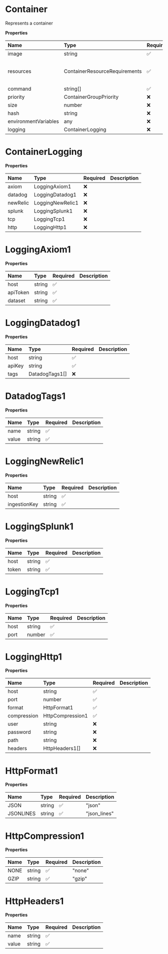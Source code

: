 # Container

Represents a container

**Properties**

| Name                 | Type                          | Required | Description                                  |
| :------------------- | :---------------------------- | :------- | :------------------------------------------- |
| image                | string                        | ✅       |                                              |
| resources            | ContainerResourceRequirements | ✅       | Represents a container resource requirements |
| command              | string[]                      | ✅       |                                              |
| priority             | ContainerGroupPriority        | ❌       |                                              |
| size                 | number                        | ❌       |                                              |
| hash                 | string                        | ❌       |                                              |
| environmentVariables | any                           | ❌       |                                              |
| logging              | ContainerLogging              | ❌       |                                              |

# ContainerLogging

**Properties**

| Name     | Type             | Required | Description |
| :------- | :--------------- | :------- | :---------- |
| axiom    | LoggingAxiom1    | ❌       |             |
| datadog  | LoggingDatadog1  | ❌       |             |
| newRelic | LoggingNewRelic1 | ❌       |             |
| splunk   | LoggingSplunk1   | ❌       |             |
| tcp      | LoggingTcp1      | ❌       |             |
| http     | LoggingHttp1     | ❌       |             |

# LoggingAxiom1

**Properties**

| Name     | Type   | Required | Description |
| :------- | :----- | :------- | :---------- |
| host     | string | ✅       |             |
| apiToken | string | ✅       |             |
| dataset  | string | ✅       |             |

# LoggingDatadog1

**Properties**

| Name   | Type           | Required | Description |
| :----- | :------------- | :------- | :---------- |
| host   | string         | ✅       |             |
| apiKey | string         | ✅       |             |
| tags   | DatadogTags1[] | ❌       |             |

# DatadogTags1

**Properties**

| Name  | Type   | Required | Description |
| :---- | :----- | :------- | :---------- |
| name  | string | ✅       |             |
| value | string | ✅       |             |

# LoggingNewRelic1

**Properties**

| Name         | Type   | Required | Description |
| :----------- | :----- | :------- | :---------- |
| host         | string | ✅       |             |
| ingestionKey | string | ✅       |             |

# LoggingSplunk1

**Properties**

| Name  | Type   | Required | Description |
| :---- | :----- | :------- | :---------- |
| host  | string | ✅       |             |
| token | string | ✅       |             |

# LoggingTcp1

**Properties**

| Name | Type   | Required | Description |
| :--- | :----- | :------- | :---------- |
| host | string | ✅       |             |
| port | number | ✅       |             |

# LoggingHttp1

**Properties**

| Name        | Type             | Required | Description |
| :---------- | :--------------- | :------- | :---------- |
| host        | string           | ✅       |             |
| port        | number           | ✅       |             |
| format      | HttpFormat1      | ✅       |             |
| compression | HttpCompression1 | ✅       |             |
| user        | string           | ❌       |             |
| password    | string           | ❌       |             |
| path        | string           | ❌       |             |
| headers     | HttpHeaders1[]   | ❌       |             |

# HttpFormat1

**Properties**

| Name      | Type   | Required | Description  |
| :-------- | :----- | :------- | :----------- |
| JSON      | string | ✅       | "json"       |
| JSONLINES | string | ✅       | "json_lines" |

# HttpCompression1

**Properties**

| Name | Type   | Required | Description |
| :--- | :----- | :------- | :---------- |
| NONE | string | ✅       | "none"      |
| GZIP | string | ✅       | "gzip"      |

# HttpHeaders1

**Properties**

| Name  | Type   | Required | Description |
| :---- | :----- | :------- | :---------- |
| name  | string | ✅       |             |
| value | string | ✅       |             |
